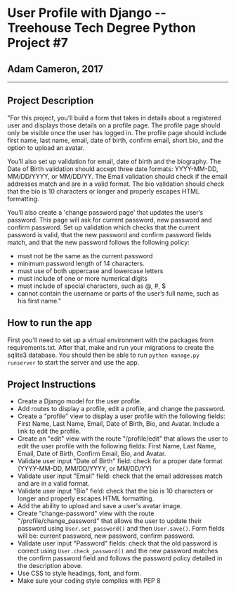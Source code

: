 # User Profile with Django -- Treehouse Tech Degree Python Project #7
## Adam Cameron, 2017
---

## Project Description

"For this project, you’ll build a form that takes in details about a registered user and displays those details on a profile page. The profile page should only be visible once the user has logged in. The profile page should include first name, last name, email, date of birth, confirm email, short bio, and the option to upload an avatar.

You’ll also set up validation for email, date of birth and the biography. The Date of Birth validation should accept three date formats: YYYY-MM-DD, MM/DD/YYYY, or MM/DD/YY. The Email validation should check if the email addresses match and are in a valid format. The bio validation should check that the bio is 10 characters or longer and properly escapes HTML formatting.

You’ll also create a 'change password page' that updates the user’s password. This page will ask for current password, new password and confirm password. Set up validation which checks that the current password is valid, that the new password and confirm password fields match, and that the new password follows the following policy:

- must not be the same as the current password
- minimum password length of 14 characters.
- must use of both uppercase and lowercase letters
- must include of one or more numerical digits
- must include of special characters, such as @, #, $
- cannot contain the username or parts of the user’s full name, such as his first name."

## How to run the app

First you'll need to set up a virtual environment with the packages from requirements.txt.
After that, make and run your migrations to create the sqlite3 database.
You should then be able to run `python manage.py runserver` to start the server and use the app.

## Project Instructions

* Create a Django model for the user profile.
* Add routes to display a profile, edit a profile, and change the password.
* Create a "profile" view to display a user profile with the following fields: First Name, Last Name, Email, Date of Birth, Bio, and Avatar. Include a link to edit the profile.
* Create an "edit" view with the route "/profile/edit" that allows the user to edit the user profile with the following fields: First Name, Last Name, Email, Date of Birth, Confirm Email, Bio, and Avatar.
* Validate user input "Date of Birth" field: check for a proper date format (YYYY-MM-DD, MM/DD/YYYY, or MM/DD/YY)
* Validate user input "Email" field: check that the email addresses match and are in a valid format.
* Validate user input "Bio" field: check that the bio is 10 characters or longer and properly escapes HTML formatting.
* Add the ability to upload and save a user's avatar image.
* Create "change-password" view with the route "/profile/change_password" that allows the user to update their password using `User.set_password()` and then `User.save()`. Form fields will be: current password, new password, confirm password.
* Validate user input "Password" fields: check that the old password is correct using `User.check_password()` and the new password matches the confirm password field and follows the password policy detailed in the description above.
* Use CSS to style headings, font, and form.
* Make sure your coding style complies with PEP 8